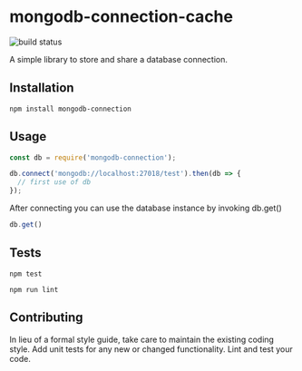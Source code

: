 mongodb-connection-cache
=========
![build status](https://gitlab.com/jorge.suit/mongodb-connection/badges/master/build.svg)

A simple library to store and share a database connection.

## Installation

  `npm install mongodb-connection`

## Usage

```javascript
const db = require('mongodb-connection');

db.connect('mongodb://localhost:27018/test').then(db => {
  // first use of db
});
```
After connecting you can use the database instance by invoking db.get()

```javascript
db.get()
```

## Tests

  `npm test`

  `npm run lint`

## Contributing

In lieu of a formal style guide, take care to maintain the existing
coding style. Add unit tests for any new or changed
functionality. Lint and test your code.

